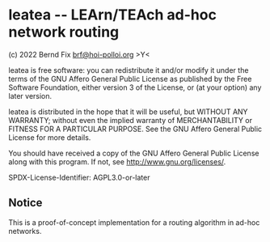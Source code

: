 
# leatea -- LEArn/TEAch ad-hoc network routing

(c) 2022 Bernd Fix <brf@hoi-polloi.org>   >Y<

leatea is free software: you can redistribute it and/or modify it
under the terms of the GNU Affero General Public License as published
by the Free Software Foundation, either version 3 of the License,
or (at your option) any later version.

leatea is distributed in the hope that it will be useful, but
WITHOUT ANY WARRANTY; without even the implied warranty of
MERCHANTABILITY or FITNESS FOR A PARTICULAR PURPOSE.  See the GNU
Affero General Public License for more details.

You should have received a copy of the GNU Affero General Public License
along with this program.  If not, see <http://www.gnu.org/licenses/>.

SPDX-License-Identifier: AGPL3.0-or-later

## Notice

This is a proof-of-concept implementation for a routing algorithm in
ad-hoc networks.
